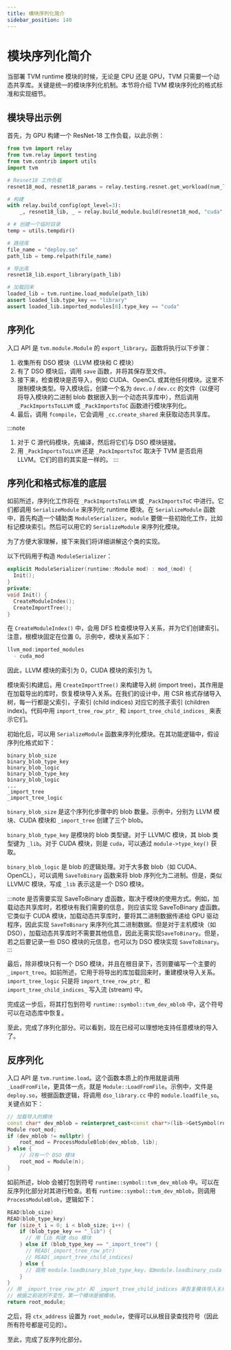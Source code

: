 ```yaml
---
title: 模块序列化简介
sidebar_position: 140
---
```


# 模块序列化简介

当部署 TVM runtime 模块的时候，无论是 CPU 还是 GPU，TVM 只需要一个动态共享库。关键是统一的模块序列化机制。本节将介绍 TVM 模块序列化的格式标准和实现细节。

## 模块导出示例

首先，为 GPU 构建一个 ResNet-18 工作负载，以此示例：

``` python
from tvm import relay
from tvm.relay import testing
from tvm.contrib import utils
import tvm

# Resnet18 工作负载
resnet18_mod, resnet18_params = relay.testing.resnet.get_workload(num_layers=18)

# 构建
with relay.build_config(opt_level=3):
    _, resnet18_lib, _ = relay.build_module.build(resnet18_mod, "cuda", params=resnet18_params)

# # 创建一个临时目录
temp = utils.tempdir()

# 路径库
file_name = "deploy.so"
path_lib = temp.relpath(file_name)

# 导出库
resnet18_lib.export_library(path_lib)

# 加载回来
loaded_lib = tvm.runtime.load_module(path_lib)
assert loaded_lib.type_key == "library"
assert loaded_lib.imported_modules[0].type_key == "cuda"
```

## 序列化

入口 API 是 `tvm.module.Module` 的 `export_library`。函数将执行以下步骤：

1. 收集所有 DSO 模块（LLVM 模块和 C 模块）
2. 有了 DSO 模块后，调用 `save` 函数，并将其保存至文件。
3. 接下来，检查模块是否导入，例如 CUDA、OpenCL 或其他任何模块。这里不限制模块类型。导入模块后，创建一个名为 `devc.o` / `dev.cc` 的文件（以便可将导入模块的二进制 blob 数据嵌入到一个动态共享库中），然后调用 `_PackImportsToLLVM` 或 `_PackImportsToC` 函数进行模块序列化。
4. 最后，调用 `fcompile`，它会调用 `_cc.create_shared` 来获取动态共享库。

:::note
1. 对于 C 源代码模块，先编译，然后将它们与 DSO 模块链接。
2. 用 `_PackImportsToLLVM` 还是 `_PackImportsToC` 取决于 TVM 是否启用 LLVM。它们的目的其实是一样的。
:::

## 序列化和格式标准的底层

如前所述，序列化工作将在 `_PackImportsToLLVM` 或 `_PackImportsToC` 中进行。它们都调用 `SerializeModule` 来序列化 runtime 模块。在 `SerializeModule` 函数中，首先构造一个辅助类 `ModuleSerializer`。`module` 要做一些初始化工作，比如标记模块索引。然后可以用它的 `SerializeModule` 来序列化模块。

为了方便大家理解，接下来我们将详细讲解这个类的实现。

以下代码用于构造 `ModuleSerializer`：

``` c++
explicit ModuleSerializer(runtime::Module mod) : mod_(mod) {
  Init();
}
private:
void Init() {
  CreateModuleIndex();
  CreateImportTree();
}
```

在 `CreateModuleIndex()` 中，会用 DFS 检查模块导入关系，并为它们创建索引。注意，根模块固定在位置 0。示例中，模块关系如下：

``` c++
llvm_mod:imported_modules
  - cuda_mod
```

因此，LLVM 模块的索引为 0，CUDA 模块的索引为 1。

模块索引构建后，用 `CreateImportTree()` 来构建导入树 (import tree)，其作用是在加载导出的库时，恢复模块导入关系。在我们的设计中，用 CSR 格式存储导入树，每一行都是父索引，子索引 (child indices) 对应它的孩子索引 (children index)。代码中用 `import_tree_row_ptr_` 和 `import_tree_child_indices_` 来表示它们。

初始化后，可以用 `SerializeModule` 函数来序列化模块。在其功能逻辑中，假设序列化格式如下：

``` text
binary_blob_size
binary_blob_type_key
binary_blob_logic
binary_blob_type_key
binary_blob_logic
...
_import_tree
_import_tree_logic
```

`binary_blob_size` 是这个序列化步骤中的 blob 数量。示例中，分别为 LLVM 模块、CUDA 模块和 `_import_tree` 创建了三个 blob。

`binary_blob_type_key` 是模块的 blob 类型键。对于 LLVM/C 模块，其 blob 类型键为 `_lib`。对于 CUDA 模块，则是 `cuda`，可以通过 `module->type_key()` 获取。

`binary_blob_logic` 是 blob 的逻辑处理。对于大多数 blob（如 CUDA、OpenCL），可以调用 `SaveToBinary` 函数来将 blob 序列化为二进制。但是，类似 LLVM/C 模块，写成 `_lib` 表示这是一个 DSO 模块。

:::note
是否需要实现 SaveToBinary 虚函数，取决于模块的使用方式。例如，加载动态共享库时，若模块有我们需要的信息，则应该实现 SaveToBinary 虚函数。它类似于 CUDA 模块，加载动态共享库时，要将其二进制数据传递给 GPU 驱动程序，因此实现 `SaveToBinary` 来序列化其二进制数据。但是对于主机模块（如 DSO），加载动态共享库时不需要其他信息，因此无需实现`SaveToBinary`。但是，若之后要记录一些 DSO 模块的元信息，也可以为 DSO 模块实现 `SaveToBinary`。
:::

最后，除非模块只有一个 DSO 模块，并且在根目录下，否则要编写一个主要的 `_import_tree`。如前所述，它用于将导出的库加载回来时，重建模块导入关系。`import_tree_logic` 只是将 `import_tree_row_ptr_` 和 `import_tree_child_indices_` 写入流 (stream) 中。

完成这一步后，将其打包到符号 `runtime::symbol::tvm_dev_mblob` 中，这个符号可以在动态库中恢复。

至此，完成了序列化部分。可以看到，现在已经可以理想地支持任意模块的导入了。

## 反序列化

入口 API 是 `tvm.runtime.load`。这个函数本质上的作用就是调用 `_LoadFromFile`，更具体一点，就是 `Module::LoadFromFile`。示例中，文件是 `deploy.so`，根据函数逻辑，将调用 `dso_library.cc` 中的 `module.loadfile_so`。关键点如下：

``` c++
// 加载导入的模块
const char* dev_mblob = reinterpret_cast<const char*>(lib->GetSymbol(runtime::symbol::tvm_dev_mblob));
Module root_mod;
if (dev_mblob != nullptr) {
    root_mod = ProcessModuleBlob(dev_mblob, lib);
} else {
    // 只有一个 DSO 模块
    root_mod = Module(n);
}
```

如前所述，blob 会被打包到符号 `runtime::symbol::tvm_dev_mblob` 中。可以在反序列化部分对其进行检查。若有 `runtime::symbol::tvm_dev_mblob`，则调用 `ProcessModuleBlob`，逻辑如下：

``` c++
READ(blob_size)
READ(blob_type_key)
for (size_t i = 0; i < blob_size; i++) {
    if (blob_type_key == "_lib") {
      // 用 lib 构建 dso 模块
    } else if (blob_type_key == "_import_tree") {
      // READ(_import_tree_row_ptr)
      // READ(_import_tree_child_indices)
    } else {
      // 调用 module.loadbinary_blob_type_key，如module.loadbinary_cuda 来恢复。
    }
}
// 用 _import_tree_row_ptr 和 _import_tree_child_indices 来恢复模块导入关系。
// 根据之前说的不变性，第一个模块是根模块。
return root_module;
```

之后，将 `ctx_address` 设置为 `root_module`，使得可以从根目录查找符号（因此所有符号都是可见的）。

至此，完成了反序列化部分。